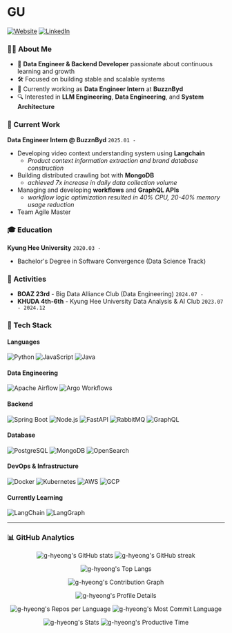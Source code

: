 # GU

[![Website](https://img.shields.io/badge/Portfolio-000000?style=for-the-badge&logo=About.me&logoColor=white)](https://g-hyeong.site)
[![LinkedIn](https://img.shields.io/badge/LinkedIn-0A66C2?style=for-the-badge&logo=linkedin&logoColor=white)](https://www.linkedin.com/in/g-hyeong/)

### 🧑‍💻 About Me

- 🌱 **Data Engineer & Backend Developer** passionate about continuous learning and growth
- 🛠️ Focused on building stable and scalable systems
- 🎯 Currently working as **Data Engineer Intern** at **BuzznByd**
- 🔍 Interested in **LLM Engineering**, **Data Engineering**, and **System Architecture**

### 💼 Current Work

**Data Engineer Intern @ BuzznByd** `2025.01 -`

- Developing video context understanding system using **Langchain**
  - *Product context information extraction and brand database construction*
- Building distributed crawling bot with **MongoDB**
  - *achieved 7x increase in daily data collection volume*
- Managing and developing **workflows** and **GraphQL APIs**
  - *workflow logic optimization resulted in 40% CPU, 20-40% memory usage reduction*
- Team Agile Master

### 🎓 Education

**Kyung Hee University** `2020.03 - `
- Bachelor's Degree in Software Convergence (Data Science Track)

### 🎯 Activities

- **BOAZ 23rd** - Big Data Alliance Club (Data Engineering) `2024.07 -`
- **KHUDA 4th-6th** - Kyung Hee University Data Analysis & AI Club `2023.07 - 2024.12`

### 🚀 Tech Stack

#### **Languages**

![Python](https://img.shields.io/badge/Python-3776AB?style=for-the-badge&logo=python&logoColor=white)
![JavaScript](https://img.shields.io/badge/JavaScript-F7DF1E?style=for-the-badge&logo=javascript&logoColor=black)
![Java](https://img.shields.io/badge/Java-007396?style=for-the-badge&logo=openjdk&logoColor=white)

#### **Data Engineering**

![Apache Airflow](https://img.shields.io/badge/Apache%20Airflow-017CEE?style=for-the-badge&logo=apache-airflow&logoColor=white)
![Argo Workflows](https://img.shields.io/badge/Argo%20Workflows-EF7B4D?style=for-the-badge&logo=argo&logoColor=white)

#### **Backend**

![Spring Boot](https://img.shields.io/badge/Spring%20Boot-6DB33F?style=for-the-badge&logo=spring-boot&logoColor=white)
![Node.js](https://img.shields.io/badge/Node.js-339933?style=for-the-badge&logo=nodedotjs&logoColor=white)
![FastAPI](https://img.shields.io/badge/FastAPI-009688?style=for-the-badge&logo=fastapi&logoColor=white)
![RabbitMQ](https://img.shields.io/badge/RabbitMQ-FF6600?style=for-the-badge&logo=rabbitmq&logoColor=white)
![GraphQL](https://img.shields.io/badge/GraphQL-E10098?style=for-the-badge&logo=graphql&logoColor=white)

#### **Database**

![PostgreSQL](https://img.shields.io/badge/PostgreSQL-336791?style=for-the-badge&logo=postgresql&logoColor=white)
![MongoDB](https://img.shields.io/badge/MongoDB-47A248?style=for-the-badge&logo=mongodb&logoColor=white)
![OpenSearch](https://img.shields.io/badge/OpenSearch-005EB8?style=for-the-badge&logo=opensearch&logoColor=white)

#### **DevOps & Infrastructure**

![Docker](https://img.shields.io/badge/Docker-2496ED?style=for-the-badge&logo=docker&logoColor=white)
![Kubernetes](https://img.shields.io/badge/Kubernetes-326CE5?style=for-the-badge&logo=kubernetes&logoColor=white)
![AWS](https://img.shields.io/badge/AWS-232F3E?style=for-the-badge&logo=amazonaws&logoColor=white)
![GCP](https://img.shields.io/badge/GCP-4285F4?style=for-the-badge&logo=google-cloud&logoColor=white)

#### **Currently Learning**

![LangChain](https://img.shields.io/badge/LangChain-1C3C3C?style=for-the-badge&logo=langchain&logoColor=white)
![LangGraph](https://img.shields.io/badge/LangGraph-FF6B6B?style=for-the-badge&logo=langchain&logoColor=white)

---

### 📊 GitHub Analytics

<p align="center">
  <img src="https://github-readme-stats.vercel.app/api?username=g-hyeong&show_icons=true&theme=tokyonight&hide_border=true&bg_color=0D1117" alt="g-hyeong's GitHub stats" />
  <img src="https://github-readme-streak-stats.herokuapp.com/?user=g-hyeong&theme=tokyonight&hide_border=true&background=0D1117" alt="g-hyeong's GitHub streak" />
</p>

<p align="center">
  <img src="https://github-readme-stats.vercel.app/api/top-langs/?username=g-hyeong&layout=compact&theme=tokyonight&hide_border=true&bg_color=0D1117" alt="g-hyeong's Top Langs" />
</p>

<p align="center">
  <img src="https://github-readme-activity-graph.vercel.app/graph?username=g-hyeong&theme=tokyo-night&hide_border=true&bg_color=0D1117" alt="g-hyeong's Contribution Graph" />
</p>

<p align="center">
  <img src="https://github-profile-summary-cards.vercel.app/api/cards/profile-details?username=g-hyeong&theme=tokyonight" alt="g-hyeong's Profile Details" />
</p>

<p align="center">
  <img src="https://github-profile-summary-cards.vercel.app/api/cards/repos-per-language?username=g-hyeong&theme=tokyonight" alt="g-hyeong's Repos per Language" />
  <img src="https://github-profile-summary-cards.vercel.app/api/cards/most-commit-language?username=g-hyeong&theme=tokyonight" alt="g-hyeong's Most Commit Language" />
</p>

<p align="center">
  <img src="https://github-profile-summary-cards.vercel.app/api/cards/stats?username=g-hyeong&theme=tokyonight" alt="g-hyeong's Stats" />
  <img src="https://github-profile-summary-cards.vercel.app/api/cards/productive-time?username=g-hyeong&theme=tokyonight&utcOffset=9" alt="g-hyeong's Productive Time" />
</p>
</p>

<!-- <p align="center">
  <img src="https://komarev.com/ghpvc/?username=g-hyeong&style=flat-square&color=blue" alt="Profile Views" />
  <img src="https://img.shields.io/github/followers/g-hyeong?style=flat-square&color=blue" alt="GitHub Followers" />
</p> -->
